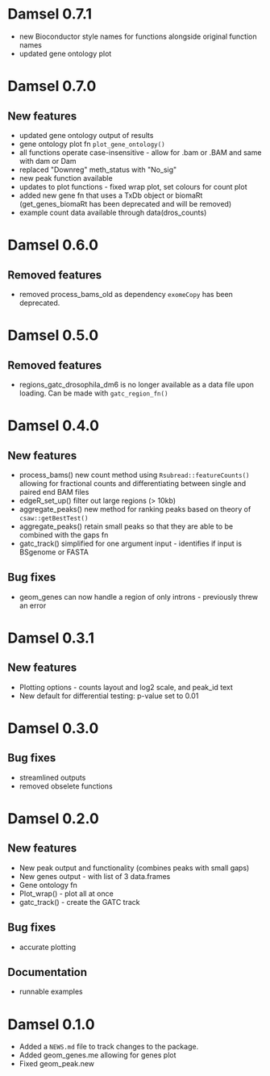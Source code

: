 # Damsel 0.7.1
* new Bioconductor style names for functions alongside original function names
* updated gene ontology plot

# Damsel 0.7.0
## New features
* updated gene ontology output of results
* gene ontology plot fn `plot_gene_ontology()`
* all functions operate case-insensitive - allow for .bam or .BAM and same with
dam or Dam
* replaced "Downreg" meth_status with "No_sig"
* new peak function available
* updates to plot functions - fixed wrap plot, set colours for count plot
* added new gene fn that uses a TxDb object or biomaRt (get_genes_biomaRt has been deprecated and will be removed)
* example count data available through data(dros_counts)

# Damsel 0.6.0
## Removed features
* removed process_bams_old as dependency `exomeCopy` has been deprecated.

# Damsel 0.5.0
## Removed features
* regions_gatc_drosophila_dm6 is no longer available as a data file upon loading. 
Can be made with `gatc_region_fn()`

# Damsel 0.4.0
## New features
* process_bams() new count method using `Rsubread::featureCounts()` allowing for fractional counts and differentiating between single and paired end BAM files
* edgeR_set_up() filter out large regions (> 10kb)
* aggregate_peaks() new method for ranking peaks based on theory of `csaw::getBestTest()`
* aggregate_peaks() retain small peaks so that they are able to be combined with the gaps fn
* gatc_track() simplified for one argument input - identifies if input is BSgenome or FASTA

## Bug fixes
* geom_genes can now handle a region of only introns - previously threw an error

# Damsel 0.3.1
## New features
* Plotting options - counts layout and log2 scale, and peak_id text
* New default for differential testing: p-value set to 0.01

# Damsel 0.3.0
## Bug fixes
* streamlined outputs
* removed obselete functions

# Damsel 0.2.0
## New features
* New peak output and functionality (combines peaks with small gaps)
* New genes output - with list of 3 data.frames
* Gene ontology fn 
* Plot_wrap() - plot all at once
* gatc_track() - create the GATC track

## Bug fixes
* accurate plotting

## Documentation
* runnable examples

# Damsel 0.1.0

* Added a `NEWS.md` file to track changes to the package.
* Added geom_genes.me allowing for genes plot
* Fixed geom_peak.new
